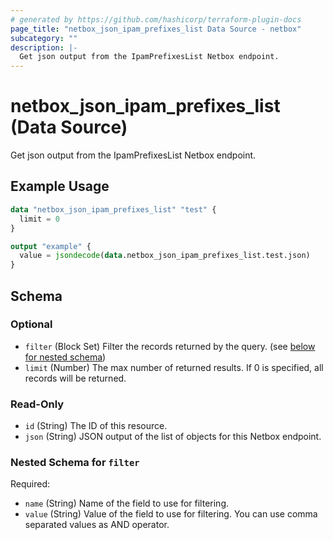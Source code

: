 ```yaml
---
# generated by https://github.com/hashicorp/terraform-plugin-docs
page_title: "netbox_json_ipam_prefixes_list Data Source - netbox"
subcategory: ""
description: |-
  Get json output from the IpamPrefixesList Netbox endpoint.
---
```


# netbox_json_ipam_prefixes_list (Data Source)

Get json output from the IpamPrefixesList Netbox endpoint.

## Example Usage

```terraform
data "netbox_json_ipam_prefixes_list" "test" {
  limit = 0
}

output "example" {
  value = jsondecode(data.netbox_json_ipam_prefixes_list.test.json)
}
```

<!-- schema generated by tfplugindocs -->
## Schema

### Optional

- `filter` (Block Set) Filter the records returned by the query. (see [below for nested schema](#nestedblock--filter))
- `limit` (Number) The max number of returned results. If 0 is specified, all records will be returned.

### Read-Only

- `id` (String) The ID of this resource.
- `json` (String) JSON output of the list of objects for this Netbox endpoint.

<a id="nestedblock--filter"></a>
### Nested Schema for `filter`

Required:

- `name` (String) Name of the field to use for filtering.
- `value` (String) Value of the field to use for filtering. You can use comma separated values as AND operator.
